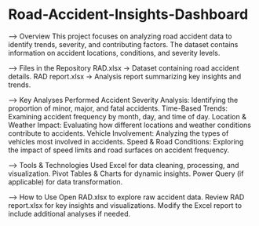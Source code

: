 # Road-Accident-Insights-Dashboard

--> Overview
This project focuses on analyzing road accident data to identify trends, severity, and contributing factors. The dataset contains information on accident locations, conditions, and severity levels.

--> Files in the Repository
RAD.xlsx → Dataset containing road accident details.
RAD report.xlsx → Analysis report summarizing key insights and trends.

--> Key Analyses Performed
Accident Severity Analysis: Identifying the proportion of minor, major, and fatal accidents.
Time-Based Trends: Examining accident frequency by month, day, and time of day.
Location & Weather Impact: Evaluating how different locations and weather conditions contribute to accidents.
Vehicle Involvement: Analyzing the types of vehicles most involved in accidents.
Speed & Road Conditions: Exploring the impact of speed limits and road surfaces on accident frequency.

--> Tools & Technologies Used
Excel for data cleaning, processing, and visualization.
Pivot Tables & Charts for dynamic insights.
Power Query (if applicable) for data transformation.

--> How to Use
Open RAD.xlsx to explore raw accident data.
Review RAD report.xlsx for key insights and visualizations.
Modify the Excel report to include additional analyses if needed.
